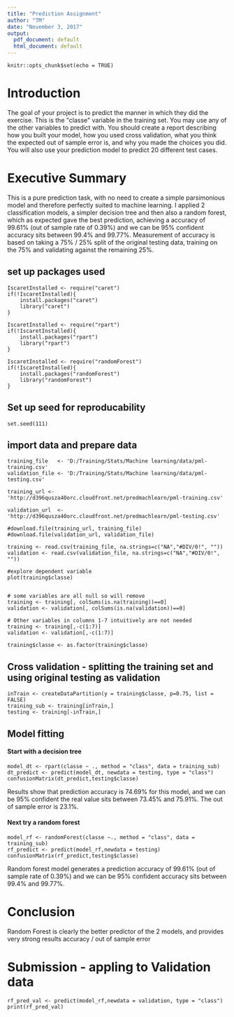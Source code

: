 ```yaml
---
title: "Prediction Assignment"
author: "TM"
date: "November 3, 2017"
output:
  pdf_document: default
  html_document: default
---
```


```{r setup, include=FALSE}
knitr::opts_chunk$set(echo = TRUE)
```

# Introduction

The goal of your project is to predict the manner in which they did the exercise. This is the "classe" variable in the training set. You may use any of the other variables to predict with. You should create a report describing how you built your model, how you used cross validation, what you think the expected out of sample error is, and why you made the choices you did. You will also use your prediction model to predict 20 different test cases.


# Executive Summary

This is a pure prediction task, with no need to create a simple parsimonious model and therefore perfectly suited to machine learning. I applied 2 classification models, a simpler decision tree and then also a random forest, which as expected gave the best prediction, achieving a accuracy of 99.61% (out of sample rate of 0.39%) and we can be 95% confident accuracy sits between 99.4% and 99.77%. Measurement of accuracy is based on taking a 75% / 25% split of the original testing data, training on the 75% and validating against the remaining 25%. 


## set up packages used
```{r message=FALSE, warning=FALSE}
IscaretInstalled <- require("caret")
if(!IscaretInstalled){
    install.packages("caret")
    library("caret")
}

IscaretInstalled <- require("rpart")
if(!IscaretInstalled){
    install.packages("rpart")
    library("rpart")
}

IscaretInstalled <- require("randomForest")
if(!IscaretInstalled){
    install.packages("randomForest")
    library("randomForest")
}
```


## Set up seed for reproducability
```{r }
set.seed(111)
```


## import data and prepare data
```{r }
training_file   <- 'D:/Training/Stats/Machine learning/data/pml-training.csv'
validation_file <- 'D:/Training/Stats/Machine learning/data/pml-testing.csv'

training_url <- 'http://d396qusza40orc.cloudfront.net/predmachlearn/pml-training.csv'

validation_url  <- 'http://d396qusza40orc.cloudfront.net/predmachlearn/pml-testing.csv'

#download.file(training_url, training_file)
#download.file(validation_url, validation_file)

training <- read.csv(training_file, na.strings=c("NA","#DIV/0!", ""))
validation <- read.csv(validation_file, na.strings=c("NA","#DIV/0!", ""))

#explore dependent variable
plot(training$classe)


# some variables are all null so will remove
training <- training[, colSums(is.na(training))==0]
validation <- validation[, colSums(is.na(validation))==0]

# Other variables in columns 1-7 intuitively are not needed
training <- training[,-c(1:7)]  
validation <- validation[,-c(1:7)]  

training$classe <- as.factor(training$classe)
```


## Cross validation - splitting the training set and using original testing as validation
```{r}
inTrain <- createDataPartition(y = training$classe, p=0.75, list = FALSE)
training_sub <- training[inTrain,]
testing <- training[-inTrain,]
```

## Model fitting

#### Start with a decision tree
```{r}
model_dt <- rpart(classe ~ ., method = "class", data = training_sub)
dt_predict <- predict(model_dt, newdata = testing, type = "class")
confusionMatrix(dt_predict,testing$classe)
```

Results show that prediction accuracy is 74.69% for this model, and we can be 95% confident the real value sits between 73.45% and 75.91%. The out of sample error is 23.1%.


#### Next try a random forest
```{r}
model_rf <- randomForest(classe ~., method = "class", data = training_sub)
rf_predict <- predict(model_rf,newdata = testing)
confusionMatrix(rf_predict,testing$classe)

```

Random forest model generates a prediction accuracy of 99.61% (out of sample rate of 0.39%) and we can be 95% confident accuracy sits between 99.4% and 99.77%.


# Conclusion

Random Forest is clearly the better predictor of the 2 models, and provides very strong results accuracy / out of sample error


# Submission - appling to Validation data
```{r}
rf_pred_val <- predict(model_rf,newdata = validation, type = "class")
print(rf_pred_val)

```











